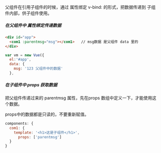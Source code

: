 父组件在引用子组件的时候，通过 属性绑定 v-bind: 的形式，把数据传递到 子组件内部，供子组件使用。

##### 在父组件中 属性绑定传递数据

```html
<div id="app">
  <com1 :parentmsg="msg"></com1>   // msg数据 是父组件 data 里的
</div>
```

```js
var vm = new Vue({
  el:'#app',
  data: {
    msg: '123 父组件中的数据'
  },
```

##### 在子组件中 props 获取数据

把父组件传递过来的 parentmsg 属性，先在props 数组中定义一下，才能使用这个数据。

props中的数据都是只读的，不要重新赋值。

```js
components: {
  com1: {
    template: '<h1>这是子组件</h1>',
      props: ['parentmsg']
  }
}
```

